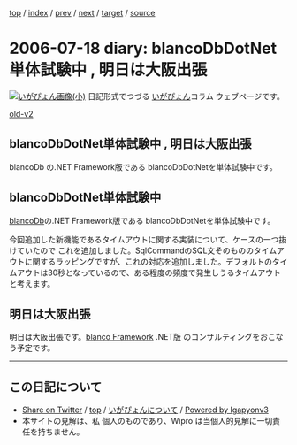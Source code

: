 [top](../index.html) 
 / [index](index.html) 
 / [prev](ig060715.html) 
 / [next](ig060721.html) 
 / [target](https://igapyon.github.io/diary/2006/ig060718.html) 
 / [source](https://github.com/igapyon/diary/blob/master/2006/ig060718.src.md) 

2006-07-18 diary: blancoDbDotNet単体試験中 , 明日は大阪出張
=====================================================================================================
[![いがぴょん画像(小)](https://igapyon.github.io/diary/images/iga200306s.jpg "いがぴょん")](https://igapyon.github.io/diary/memo/memoigapyon.html) 日記形式でつづる [いがぴょん](https://igapyon.github.io/diary/memo/memoigapyon.html)コラム ウェブページです。

[old-v2](ig060718-orig.html)

## blancoDbDotNet単体試験中 , 明日は大阪出張

blancoDb の.NET Framework版である blancoDbDotNetを単体試験中です。


## blancoDbDotNet単体試験中

[blancoDb](http://www.igapyon.jp/blanco/blancodb.html)の.NET Framework版である blancoDbDotNetを単体試験中です。

今回追加した新機能であるタイムアウトに関する実装について、ケースの一つ抜けていたので これを追加しました。SqlCommandのSQL文そのもののタイムアウトに関するラッピングですが、これの対応を追加しました。デフォルトのタイムアウトは30秒となっているので、ある程度の頻度で発生しうるタイムアウトと考えます。

## 明日は大阪出張

明日は大阪出張です。[blanco Framework](http://www.igapyon.jp/blanco/blanco.ja.html) .NET版 のコンサルティングをおこなう予定です。


----------------------------------------------------------------------------------------------------

## この日記について

* [Share on Twitter](https://twitter.com/intent/tweet?hashtags=igapyon%2Cdiary%2C%E3%81%84%E3%81%8C%E3%81%B4%E3%82%87%E3%82%93&text=blancoDbDotNet%E5%8D%98%E4%BD%93%E8%A9%A6%E9%A8%93%E4%B8%AD+%2C+%E6%98%8E%E6%97%A5%E3%81%AF%E5%A4%A7%E9%98%AA%E5%87%BA%E5%BC%B5&url=https%3A%2F%2Figapyon.github.io%2Fdiary%2F2006%2Fig060718.html) / [top](../index.html) / [いがぴょんについて](https://igapyon.github.io/diary/memo/memoigapyon.html) / [Powered by Igapyonv3](https://github.com/igapyon/igapyonv3)
* 本サイトの見解は、私 個人のものであり、Wipro は当個人的見解に一切責任を持ちません。 
